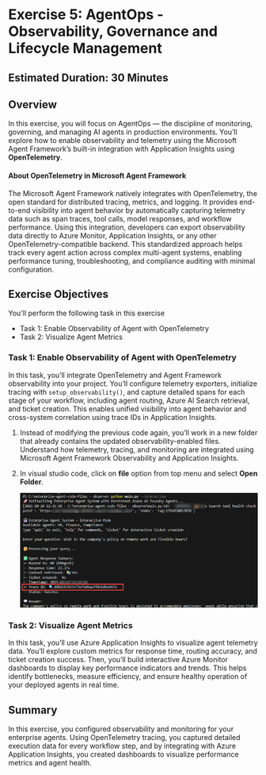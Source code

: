 # Exercise 5: AgentOps - Observability, Governance and Lifecycle Management 

## Estimated Duration: 30 Minutes

## Overview

In this exercise, you will focus on AgentOps — the discipline of monitoring, governing, and managing AI agents in production environments.
You’ll explore how to enable observability and telemetry using the Microsoft Agent Framework’s built-in integration with Application Insights using **OpenTelemetry**.

#### About OpenTelemetry in Microsoft Agent Framework

The Microsoft Agent Framework natively integrates with OpenTelemetry, the open standard for distributed tracing, metrics, and logging. It provides end-to-end visibility into agent behavior by automatically capturing telemetry data such as span traces, tool calls, model responses, and workflow performance. Using this integration, developers can export observability data directly to Azure Monitor, Application Insights, or any other OpenTelemetry-compatible backend. This standardized approach helps track every agent action across complex multi-agent systems, enabling performance tuning, troubleshooting, and compliance auditing with minimal configuration.

## Exercise Objectives

You'll perform the following task in this exercise

- Task 1: Enable Observability of Agent with OpenTelemetry
- Task 2: Visualize Agent Metrics

### Task 1: Enable Observability of Agent with OpenTelemetry

In this task, you’ll integrate OpenTelemetry and Agent Framework observability into your project. You’ll configure telemetry exporters, initialize tracing with `setup_observability()`, and capture detailed spans for each stage of your workflow, including agent routing, Azure AI Search retrieval, and ticket creation. This enables unified visibility into agent behavior and cross-system correlation using trace IDs in Application Insights.

1. Instead of modifying the previous code again, you’ll work in a new folder that already contains the updated observability-enabled files. Understand how telemetry, tracing, and monitoring are integrated using Microsoft Agent Framework Observability and Application Insights. 

1. In visual studio code, click on **file** option from top menu and select **Open Folder**.

   ![](/media/ss-80.png)

### Task 2: Visualize Agent Metrics

In this task, you’ll use Azure Application Insights to visualize agent telemetry data. You’ll explore custom metrics for response time, routing accuracy, and ticket creation success. Then, you’ll build interactive Azure Monitor dashboards to display key performance indicators and trends. This helps identify bottlenecks, measure efficiency, and ensure healthy operation of your deployed agents in real time.

## Summary

In this exercise, you configured observability and monitoring for your enterprise agents. Using OpenTelemetry tracing, you captured detailed execution data for every workflow step, and by integrating with Azure Application Insights, you created dashboards to visualize performance metrics and agent health.